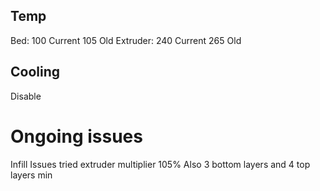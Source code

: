 ## Temp
Bed: 100 Current 105 Old
Extruder: 240 Current 265 Old

## Cooling
Disable 
# Ongoing issues
Infill Issues
tried extruder multiplier 105% 
Also 3 bottom layers and 4 top layers min
<!--stackedit_data:
eyJoaXN0b3J5IjpbNzYyMjg4NzMzXX0=
-->